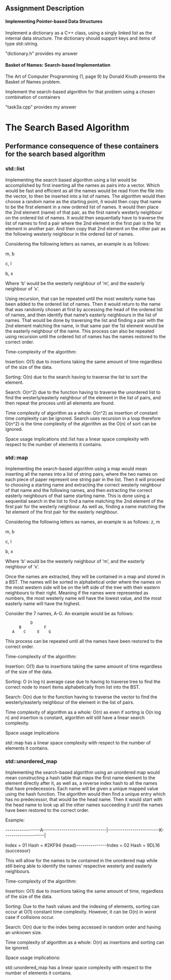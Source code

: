 ## Assignment Description

#### Implementing Pointer-based Data Structures
Implement a dictionary as a C++ class, using a singly linked list as the internal data
structure. The dictionary should support keys and items of type std::string.

"dictionary.h" provides my answer

#### Basket of Names: Search-based Implementation

The Art of Computer Programming (1, page 9) by Donald Knuth presents the Basket of Names problem.

Implement the search-based algorithm for that problem using a chosen combination of
containers

"task3a.cpp" provides my answer


# The Search Based Algorithm

## Performance consequence of these containers for the search based algorithm

### std::list 

Implementing the search based algorithm using a list would be accomplished by first inserting all the names as pairs into a vector. Which would be fast and efficient as all the names would be read from the file into the vector, to then be inserted into a list of names. The algorithm would then choose a random name as the starting point, it would then copy that name to be the first element in a new ordered list of names. It would then place the 2nd element (name) of that pair, as the first name’s westerly neighbour on the ordered list of names. It would then sequentially have to traverse the list of names to find a pair where the 2nd element in the first pair is the 1st element in another pair. And then copy that 2nd element on the other pair as the following westerly neighbour in the ordered list of names. 

Considering the following letters as names, an example is as follows: 

m, b 

c, l 

b, x

Where ‘b’ would be the westerly neighbour of ‘m’, and the easterly neighbour of ‘x’. 

Using recursion, that can be repeated until the most westerly name has been added to the ordered list of names. Then it would return to the name that was randomly chosen at first by accessing the head of the ordered list of names, and then identify that name’s easterly neighbours in the list of names. That would be done by traversing the list and finding a pair with the 2nd element matching the name, in that same pair the 1st element would be the easterly neighbour of the name. This process can also be repeated using recursion until the ordered list of names has the names restored to the correct order. 

Time-complexity of the algorithm:

Insertion: O(1) due to insertions taking the same amount of time regardless of the size of the data. 

Sorting: O(n) due to the search having to traverse the list to sort the element. 

Search: O(n^2) due to the function having to traverse the unordered list to find the westerly/easterly neighbour of the element in the list of pairs, and then repeat the process until all elements are found. 

Time complexity of algorithm as a whole: O(n^2) as insertion of constant time complexity can be ignored. Search uses recursion in a loop therefore O(n^2) is the time complexity of the algorithm as the O(n) of sort can be ignored. 

Space usage implications 
std::list has a linear space complexity with respect to the number of elements it contains. 



### std::map

Implementing the search-based algorithm using a map would mean inserting all the names into a list of string pairs, where the two names on each piece of paper represent one string pair in the list. Then it will proceed to choosing a starting name and extracting the correct westerly neighbour of that name and the following names, and then extracting the correct easterly neighbours of that same starting name. This is done using a sequential search in the list to find a name matching the 2nd element of the first pair for the westerly neighbour. As well as, finding a name matching the 1st element of the first pair for the easterly neighbour. 

Considering the following letters as names, an example is as follows: 
z, m 

m, b 

c, l 

b, x 

Where ‘b’ would be the westerly neighbour of ‘m’, and the easterly neighbour of ‘x’. 

Once the names are extracted, they will be contained in a map and stored in a BST. The names will be sorted in alphabetical order where the names on the most western side will be on the left side of 
the tree with their eastern neighbours to their right. Meaning if the names were represented as numbers, the most westerly name will have the lowest value, and the most easterly name will have the highest. 

Consider the 7 names, A-G. An example would be as follows: 

               D 
          B          F 
       A    C     E    G 
       
This process can be repeated until all the names have been restored to the correct order. 

Time-complexity of the algorithm:

Insertion: O(1) due to insertions taking the same amount of time regardless of the size of the data. 

Sorting: O (n log n) average case due to having to traverse tree to find the correct node to insert items alphabetically from list into the BST. 

Search: O(n) due to the function having to traverse the vector to find the westerly/easterly neighbour of the element in the list of pairs.

Time complexity of algorithm as a whole: O(n) as even if sorting is O(n log n) and insertion is constant, algorithm will still have a linear search complexity.

Space usage implications 

std::map has a linear space complexity with respect to the number of elements it contains. 


### std::unordered_map

Implementing the search-based algorithm using an unordered map would mean constructing a hash table that maps the first name element to the element directly after it, as well as, a reverse index hash to all the names that have predecessors. Each name will be given a unique mapped value using the hash function. The algorithm would then find a unique entry which has no predecessor, that would be the head name. Then it would start with the head name to look up all the other names succeeding it until the names have been restored to the correct order.  

Example: 

 -----------------A-------------------------------|-------------------------K--------------------|
 
Index = 01  Hash = #2KF94 (head)---------------Index = 02  Hash = 9DL16 (successor) 

This will allow for the names to be contained in the unordered map while still being able to identify the names’ respective westerly and easterly neighbours.

Time-complexity of the algorithm:

Insertion: O(1) due to insertions taking the same amount of time, regardless of the size of the data. 

Sorting: Due to the hash values and the indexing of elements, sorting can occur at O(1) constant time complexity. However, it can be O(n) in worst case if collisions occur. 

Search: O(n) due to the index being accessed in random order and having an unknown size. 

Time complexity of algorithm as a whole: O(n) as insertions and sorting can be ignored. 

Space usage implications:

std::unordered_map has a linear space complexity with respect to the number of elements it contains. 
